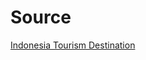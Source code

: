 # Source
[Indonesia Tourism Destination](https://www.kaggle.com/datasets/aprabowo/indonesia-tourism-destination?select=tourism_with_id.csv)
